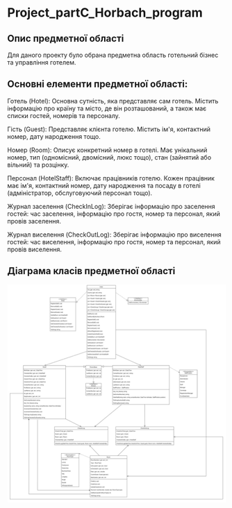 # Project_partC_Horbach_program

## Опис предметної області

Для даного проекту було обрана предметна область готельний бізнес та управління готелем.

## Основні елементи предметної області:

Готель (Hotel): Основна сутність, яка представляє сам готель. Містить інформацію про країну та місто, де він розташований, а також має списки гостей, номерів та персоналу.

Гість (Guest): Представляє клієнта готелю. Містить ім'я, контактний номер, дату народження тощо.

Номер (Room): Описує конкретний номер в готелі. Має унікальний номер, тип (одномісний, двомісний, люкс тощо), стан (зайнятий або вільний) та розцінку.

Персонал (HotelStaff): Включає працівників готелю. Кожен працівник має ім'я, контактний номер, дату народження та посаду в готелі (адміністратор, обслуговуючий персонал тощо).

Журнал заселення (CheckInLog): Зберігає інформацію про заселення гостей: час заселення, інформацію про гостя, номер та персонал, який провів заселення.

Журнал виселення (CheckOutLog): Зберігає інформацію про виселення гостей: час виселення, інформацію про гостя, номер та персонал, який провів виселення.

## Діаграма класів предметної області
![Діаграма класів предметної області](diagramma_class.jpg)

